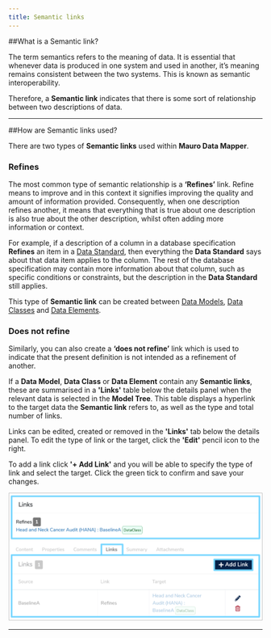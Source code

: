 ```yaml
---
title: Semantic links
---
```


##What is a Semantic link?

The term semantics refers to the meaning of data. It is essential that whenever data is produced in one system and used in another, it’s meaning remains consistent between the two systems. This is known as semantic interoperability. 

Therefore, a **Semantic link** indicates that there is some sort of relationship between two descriptions of data. 

---

##How are Semantic links used?

There are two types of **Semantic links** used within **Mauro Data Mapper**. 

### Refines

The most common type of semantic relationship is a **‘Refines’** link. Refine means to improve and in this context it signifies improving the quality and amount of information provided. Consequently, when one description refines another, it means that everything that is true about one description is also true about the other description, whilst often adding more information or context. 

For example, if a description of a column in a database specification **Refines** an item in a [Data Standard](../../glossary/data-standard/data-standard.md), then everything the **Data Standard** says about that data item applies to the column. The rest of the database specification may contain more information about that column, such as specific conditions or constraints, but the description in the **Data Standard** still applies.

This type of **Semantic link** can be created between [Data Models](../../glossary/data-model/data-model.md), [Data Classes](../../glossary/data-class/data-class.md) and [Data Elements](../../glossary/data-element/data-element.md).

### Does not refine

Similarly, you can also create a **‘does not refine’** link which is used to indicate that the present definition is not intended as a refinement of another. 


If a **Data Model**, **Data Class** or **Data Element** contain any **Semantic links**, these are summarised in a **'Links'** table below the details panel when the relevant data is selected in the **Model Tree**. This table displays a hyperlink to the target data the **Semantic link** refers to, as well as the type and total number of links.


Links can be edited, created or removed in the **'Links'** tab below the details panel. To edit the type of link or the target, click the **'Edit'** pencil icon to the right. 

To add a link click **'+ Add Link'** and you will be able to specify the type of link and select the target. Click the green tick to confirm and save your changes. 

![Semantic links details panel](semantic-links-details-panel.png)


---